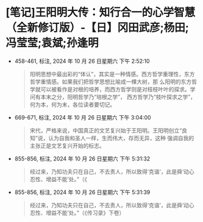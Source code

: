 # [笔记]王阳明大传：知行合一的心学智慧（全新修订版）-【日】冈田武彦;杨田;冯莹莹;袁斌;孙逢明


-   458-461, 标注, 2024 年 10 月 26 日星期六 下午 2:52:10

    > 阳明思想中最出彩的“体认”，其实是一种情感。西方哲学重理性，东方哲学重情感。如果我们把哲学思想比喻成一棵大树，那
    > 么阳明的东方哲学就可以被看作是对根的培养，而西方哲学则是对枝枝叶叶的探求。学问有本末之分，阳明哲学乃“培根之学”，
    > 西方哲学乃“枝叶探求之学”，何为本，何为末，各位读者要切记。

-   669-671, 标注, 2024 年 10 月 26 日星期六 下午 3:04:00

    > 宋代，严格来说，中国真正的文艺复兴始于王阳明。王阳明创立“良知”说，认为自我和圣人一样，生而伟大，存而无异，这种
    > 强调自我的主张正是文艺复兴开始的标志。

-   855-856, 标注, 2024 年 10 月 26 日星期六 下午 5:31:32

    > 经过来，乃知功夫只在自己，不去责人，所以致得‘克谐’，此是舜‘动心忍性、增益不能’处。”（《

-   855-856, 标注, 2024 年 10 月 26 日星期六 下午 5:31:39

    > 经过来，乃知功夫只在自己，不去责人，所以致得‘克谐’，此是舜‘动心忍性、增益不能’处。”（《传习录》下卷）

